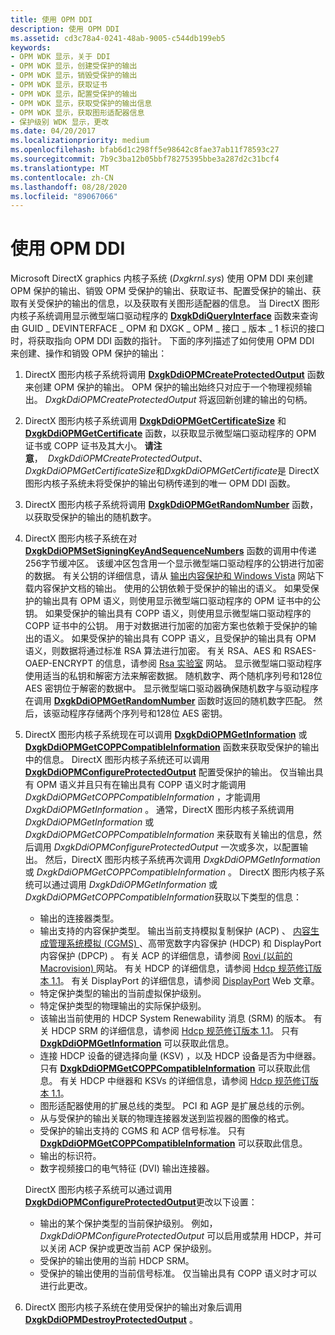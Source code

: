 ```yaml
---
title: 使用 OPM DDI
description: 使用 OPM DDI
ms.assetid: cd3c78a4-0241-48ab-9005-c544db199eb5
keywords:
- OPM WDK 显示，关于 DDI
- OPM WDK 显示，创建受保护的输出
- OPM WDK 显示，销毁受保护的输出
- OPM WDK 显示，获取证书
- OPM WDK 显示，配置受保护的输出
- OPM WDK 显示，获取受保护的输出信息
- OPM WDK 显示，获取图形适配器信息
- 保护级别 WDK 显示，更改
ms.date: 04/20/2017
ms.localizationpriority: medium
ms.openlocfilehash: bfab6d1c298ff5e98642c8fae37ab11f78593c27
ms.sourcegitcommit: 7b9c3ba12b05bbf78275395bbe3a287d2c31bcf4
ms.translationtype: MT
ms.contentlocale: zh-CN
ms.lasthandoff: 08/28/2020
ms.locfileid: "89067066"
---
```

# <a name="using-the-opm-ddi"></a>使用 OPM DDI


Microsoft DirectX graphics 内核子系统 (*Dxgkrnl.sys*) 使用 OPM DDI 来创建 OPM 保护的输出、销毁 OPM 受保护的输出、获取证书、配置受保护的输出、获取有关受保护的输出的信息，以及获取有关图形适配器的信息。 当 DirectX 图形内核子系统调用显示微型端口驱动程序的 [**DxgkDdiQueryInterface**](/windows-hardware/drivers/ddi/dispmprt/nc-dispmprt-dxgkddi_query_interface) 函数来查询由 GUID \_ DEVINTERFACE \_ OPM 和 DXGK \_ OPM \_ 接口 \_ 版本 \_ 1 标识的接口时，将获取指向 OPM DDI 函数的指针。 下面的序列描述了如何使用 OPM DDI 来创建、操作和销毁 OPM 保护的输出：

1.  DirectX 图形内核子系统将调用 [**DxgkDdiOPMCreateProtectedOutput**](/windows-hardware/drivers/ddi/dispmprt/nc-dispmprt-dxgkddi_opm_create_protected_output) 函数来创建 OPM 保护的输出。 OPM 保护的输出始终只对应于一个物理视频输出。 *DxgkDdiOPMCreateProtectedOutput* 将返回新创建的输出的句柄。

2.  DirectX 图形内核子系统调用 [**DxgkDdiOPMGetCertificateSize**](/windows-hardware/drivers/ddi/dispmprt/nc-dispmprt-dxgkddi_opm_get_certificate_size) 和 [**DxgkDdiOPMGetCertificate**](/windows-hardware/drivers/ddi/dispmprt/nc-dispmprt-dxgkddi_opm_get_certificate) 函数，以获取显示微型端口驱动程序的 OPM 证书或 COPP 证书及其大小。
    **请注意**，  *DxgkDdiOPMCreateProtectedOutput*、 *DxgkDdiOPMGetCertificateSize*和*DxgkDdiOPMGetCertificate*是 DirectX 图形内核子系统未将受保护的输出句柄传递到的唯一 OPM DDI 函数。

     

3.  DirectX 图形内核子系统将调用 [**DxgkDdiOPMGetRandomNumber**](/windows-hardware/drivers/ddi/dispmprt/nc-dispmprt-dxgkddi_opm_get_random_number) 函数，以获取受保护的输出的随机数字。

4.  DirectX 图形内核子系统在对 [**DxgkDdiOPMSetSigningKeyAndSequenceNumbers**](/windows-hardware/drivers/ddi/dispmprt/nc-dispmprt-dxgkddi_opm_set_signing_key_and_sequence_numbers) 函数的调用中传递256字节缓冲区。 该缓冲区包含用一个显示微型端口驱动程序的公钥进行加密的数据。 有关公钥的详细信息，请从 [输出内容保护和 Windows Vista](https://download.microsoft.com/download/5/D/6/5D6EAF2B-7DDF-476B-93DC-7CF0072878E6/output_protect.doc) 网站下载内容保护文档的输出。 使用的公钥依赖于受保护的输出的语义。 如果受保护的输出具有 OPM 语义，则使用显示微型端口驱动程序的 OPM 证书中的公钥。 如果受保护的输出具有 COPP 语义，则使用显示微型端口驱动程序的 COPP 证书中的公钥。 用于对数据进行加密的加密方案也依赖于受保护的输出的语义。 如果受保护的输出具有 COPP 语义，且受保护的输出具有 OPM 语义，则数据将通过标准 RSA 算法进行加密。 有关 RSA、AES 和 RSAES-OAEP-ENCRYPT 的信息，请参阅 [Rsa 实验室](https://go.microsoft.com/fwlink/p/?linkid=70411) 网站。 显示微型端口驱动程序使用适当的私钥和解密方法来解密数据。 随机数字、两个随机序列号和128位 AES 密钥位于解密的数据中。 显示微型端口驱动器确保随机数字与驱动程序在调用 [**DxgkDdiOPMGetRandomNumber**](/windows-hardware/drivers/ddi/dispmprt/nc-dispmprt-dxgkddi_opm_get_random_number) 函数时返回的随机数字匹配。 然后，该驱动程序存储两个序列号和128位 AES 密钥。

5.  DirectX 图形内核子系统现在可以调用 [**DxgkDdiOPMGetInformation**](/windows-hardware/drivers/ddi/dispmprt/nc-dispmprt-dxgkddi_opm_get_information) 或 [**DxgkDdiOPMGetCOPPCompatibleInformation**](/windows-hardware/drivers/ddi/dispmprt/nc-dispmprt-dxgkddi_opm_get_copp_compatible_information) 函数来获取受保护的输出中的信息。 DirectX 图形内核子系统还可以调用 [**DxgkDdiOPMConfigureProtectedOutput**](/windows-hardware/drivers/ddi/dispmprt/nc-dispmprt-dxgkddi_opm_configure_protected_output) 配置受保护的输出。 仅当输出具有 OPM 语义并且只有在输出具有 COPP 语义时才能调用*DxgkDdiOPMGetCOPPCompatibleInformation* ，才能调用*DxgkDdiOPMGetInformation* 。 通常，DirectX 图形内核子系统调用 *DxgkDdiOPMGetInformation* 或 *DxgkDdiOPMGetCOPPCompatibleInformation* 来获取有关输出的信息，然后调用 *DxgkDdiOPMConfigureProtectedOutput* 一次或多次，以配置输出。 然后，DirectX 图形内核子系统再次调用 *DxgkDdiOPMGetInformation* 或 *DxgkDdiOPMGetCOPPCompatibleInformation* 。 DirectX 图形内核子系统可以通过调用 *DxgkDdiOPMGetInformation* 或 *DxgkDdiOPMGetCOPPCompatibleInformation*获取以下类型的信息：

    -   输出的连接器类型。
    -   输出支持的内容保护类型。 输出当前支持模拟复制保护 (ACP) 、 [内容生成管理系统模拟 (CGMS) ](cgms-a-standards.md)、高带宽数字内容保护 (HDCP) 和 DisplayPort 内容保护 (DPCP) 。 有关 ACP 的详细信息，请参阅 [Rovi (以前的 Macrovision) ](https://go.microsoft.com/fwlink/p/?linkid=71273) 网站。 有关 HDCP 的详细信息，请参阅 [Hdcp 规范修订版本 1.1](https://go.microsoft.com/fwlink/p/?linkid=38728)。 有关 DisplayPort 的详细信息，请参阅 [DisplayPort](https://go.microsoft.com/fwlink/p/?linkid=71382) Web 文章。
    -   特定保护类型的输出的当前虚拟保护级别。
    -   特定保护类型的物理输出的实际保护级别。
    -   该输出当前使用的 HDCP System Renewability 消息 (SRM) 的版本。 有关 HDCP SRM 的详细信息，请参阅 [Hdcp 规范修订版本 1.1](https://go.microsoft.com/fwlink/p/?linkid=38728)。 只有 [**DxgkDdiOPMGetInformation**](/windows-hardware/drivers/ddi/dispmprt/nc-dispmprt-dxgkddi_opm_get_information) 可以获取此信息。
    -   连接 HDCP 设备的键选择向量 (KSV) ，以及 HDCP 设备是否为中继器。 只有 [**DxgkDdiOPMGetCOPPCompatibleInformation**](/windows-hardware/drivers/ddi/dispmprt/nc-dispmprt-dxgkddi_opm_get_copp_compatible_information) 可以获取此信息。 有关 HDCP 中继器和 KSVs 的详细信息，请参阅 [Hdcp 规范修订版本 1.1](https://go.microsoft.com/fwlink/p/?linkid=38728)。
    -   图形适配器使用的扩展总线的类型。 PCI 和 AGP 是扩展总线的示例。
    -   从与受保护的输出关联的物理连接器发送到监视器的图像的格式。
    -   受保护的输出支持的 CGMS 和 ACP 信号标准。 只有 [**DxgkDdiOPMGetCOPPCompatibleInformation**](/windows-hardware/drivers/ddi/dispmprt/nc-dispmprt-dxgkddi_opm_get_copp_compatible_information) 可以获取此信息。
    -   输出的标识符。
    -   数字视频接口的电气特征 (DVI) 输出连接器。

    DirectX 图形内核子系统可以通过调用 [**DxgkDdiOPMConfigureProtectedOutput**](/windows-hardware/drivers/ddi/dispmprt/nc-dispmprt-dxgkddi_opm_configure_protected_output)更改以下设置：

    -   输出的某个保护类型的当前保护级别。 例如， *DxgkDdiOPMConfigureProtectedOutput* 可以启用或禁用 HDCP，并可以关闭 ACP 保护或更改当前 ACP 保护级别。
    -   受保护的输出使用的当前 HDCP SRM。
    -   受保护的输出使用的当前信号标准。 仅当输出具有 COPP 语义时才可以进行此更改。

6.  DirectX 图形内核子系统在使用受保护的输出对象后调用 [**DxgkDdiOPMDestroyProtectedOutput**](/windows-hardware/drivers/ddi/dispmprt/nc-dispmprt-dxgkddi_opm_destroy_protected_output) 。

 

